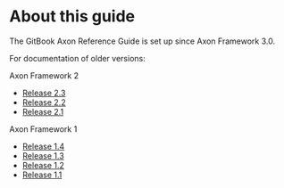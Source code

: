 # About this guide

The GitBook Axon Reference Guide is set up since Axon Framework 3.0.

For documentation of older versions:

Axon Framework 2

* [Release 2.3](http://www.axonframework.org/docs/2.3/)
* [Release 2.2](http://www.axonframework.org/docs/2.2/)
* [Release 2.1](http://www.axonframework.org/docs/2.1/)

Axon Framework 1

* [Release 1.4](http://www.axonframework.org/docs/1.4/)
* [Release 1.3](http://www.axonframework.org/docs/1.3/)
* [Release 1.2](http://www.axonframework.org/docs/1.2/)
* [Release 1.1](http://www.axonframework.org/docs/1.2/)

